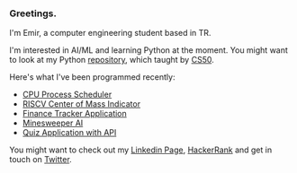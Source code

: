 ### Greetings.

I'm Emir, a computer engineering student based in TR.

I'm interested in AI/ML and learning Python at the moment. You might want to look at my Python [repository](https://github.com/CheesyFrappe/cs50-python), which taught by [CS50](https://cs50.harvard.edu/x/2022/).

Here's what I've been programmed recently:
<!-- posts -->
 * [CPU Process Scheduler](https://github.com/CheesyFrappe/cpu-fcfs-scheduler)
 * [RISCV Center of Mass Indicator](https://github.com/CheesyFrappe/riscv-hue-calculator/tree/master)
 * [Finance Tracker Application](https://github.com/CheesyFrappe/finance-web-app)
 * [Minesweeper AI](https://github.com/CheesyFrappe/minesweeper-ai)
 * [Quiz Application with API](https://github.com/CheesyFrappe/quiz-api-app)
 <!-- /posts -->

You might want to check out my [Linkedin Page](https://www.linkedin.com/in/emirhan-balc%C4%B1-052b07229/), [HackerRank](https://www.hackerrank.com/aerangalerind) and get in touch on [Twitter](https://twitter.com/_clavicusvile).
